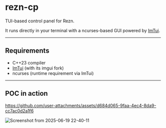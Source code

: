 # rezn-cp

TUI-based control panel for Rezn.

It runs directly in your terminal with a ncurses-based GUI powered by [ImTui](https://github.com/ggerganov/imtui).  

---

## Requirements

- C++23 compiler
- [ImTui](https://github.com/ggerganov/imtui) (with its imgui fork)
- ncurses (runtime requirement via ImTui)

---

## POC in action

https://github.com/user-attachments/assets/d684d065-9faa-4ec4-8da9-cc7ac0d2a1f6

![Screenshot from 2025-06-19 22-40-11](https://github.com/user-attachments/assets/d226cad6-d890-4c51-a675-f319b0d24dfb)

